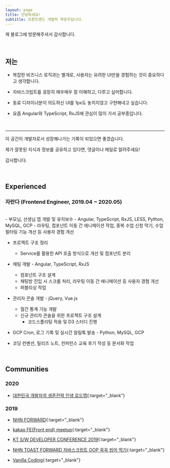 ```yaml
---
layout: page
title: 안녕하세요!
subtitle: 프론트엔드 개발자 박준우입니다.
---
```


제 블로그에 방문해주셔서 감사합니다.

<br>

## 저는

- 복잡한 비즈니스 로직과는 별개로, 사용자는 유려한 UI만을 경험하는 것이 중요하다고 생각합니다.

- 자바스크립트를 굉장히 매우매우 잘 이해하고, 다루고 싶어합니다.

- 동료 디자이너분이 의도하신 UI를 1px도 놓치지않고 구현해내고 싶습니다.

- 요즘 Angular와 TypeScript, RxJS에 관심이 많이 가서 공부중입니다.

<br>

---



이 공간이 개발자로서 성장해나가는 기록이 되었으면 좋겠습니다.

제가 잘못된 지식과 정보를 공유하고 있다면, 댓글이나 메일로 알려주세요!

감사합니다.

<br>


## Experienced
<!-- - [Jaranda](https://jaranda.kr/){:target="_blank"} (Frontend Engineer, 2019.04 ~ ) -->
### 자란다 (Frontend Engineer, 2019.04 ~ 2020.05)
<br>
- 부모님, 선생님 앱 개발 및 유지보수 - Angular, TypeScript, RxJS, LESS, Python, MySQL, GCP
  - 라우팅, 컴포넌트 이동 간 애니메이션 작업, 중복 수업 신청 막기, 수업 필터링 기능 개선 등 사용자 경험 개선

- 프로젝트 구조 정리
  - Service를 활용한 API 호출 방식으로 개선 및 컴포넌트 분리

- 채팅 개발 - Angular, TypeScript, RxJS
  - 컴포넌트 구조 설계
  - 채팅방 진입 시 스크롤 처리, 라우팅 이동 간 애니메이션 등 사용자 경험 개선
  - 퍼블리싱 작업

- 관리자 콘솔 개발 - jQuery, Vue.js
  - 월간 통계 기능 개발
  - 신규 관리자 콘솔을 위한 프로젝트 구조 설계
    - 코드스플리팅 적용 및 D3 스터디 진행

- GCP Cron, 로그 기록 및 실시간 알림톡 발송 - Python, MySQL, GCP

- 코딩 컨벤션, 릴리즈 노트, 컨퍼런스 교육 후기 작성 등 문서화 작업

<br>

## Communities

### 2020

- [대한민국 개발자의 생존전략 인생 로드맵](https://www.onoffmix.com/event/205305){:target="_blank"}

### 2019

- [NHN FORWARD](https://forward.nhn.com/2019/seoul/){:target="_blank"}

- [kakao FE(Front end) meetup](https://tech.kakao.com/2019/10/24/kakao-fefront-end-meetup-2/){:target="_blank"}

- [KT S/W DEVELOPER CONFERENCE 2019](https://festa.io/events/344){:target="_blank"} 

- [NHN TOAST FORWARD 자바스크립트 OOP 꼭꼭 씹어 먹기](https://onoffmix.com/event/181202){:target="_blank"}

- [Vanilla Coding](https://www.vanillacoding.co/){:target="_blank"} 
